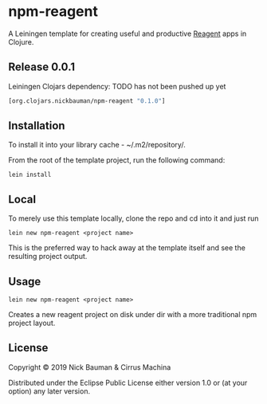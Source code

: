 # npm-reagent

A Leiningen template for creating useful and productive [Reagent](https://reagent-project.github.io/) apps in Clojure.

## Release 0.0.1

Leiningen Clojars dependency: TODO has not been pushed up yet

```clojure
[org.clojars.nickbauman/npm-reagent "0.1.0"]  
```

## Installation 

To install it into your library cache - ~/.m2/repository/. 

From the root of the template project, run the following command:

```shell
lein install
````

## Local

To merely use this template locally, clone the repo and cd into it and just run

    lein new npm-reagent <project name>
    
This is the preferred way to hack away at the template itself and see the resulting project output.

## Usage

    lein new npm-reagent <project name>

Creates a new reagent project on disk under dir <project name> with a more 
traditional npm project layout.

## License

Copyright © 2019 Nick Bauman & Cirrus Machina

Distributed under the Eclipse Public License either version 1.0 or (at your 
option) any later version.
